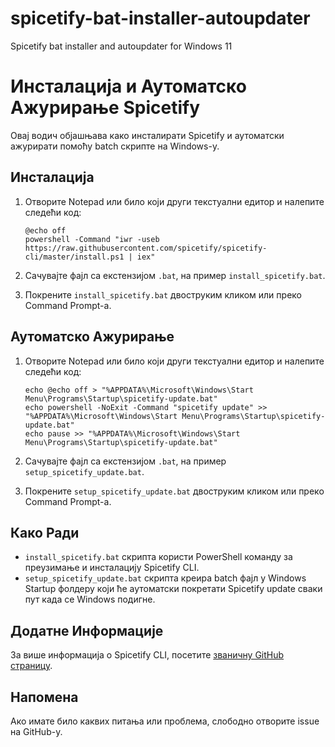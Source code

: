 # spicetify-bat-installer-autoupdater
Spicetify bat installer and autoupdater for Windows 11

# Инсталација и Аутоматско Ажурирање Spicetify

Овај водич објашњава како инсталирати Spicetify и аутоматски ажурирати помоћу batch скрипте на Windows-у.

## Инсталација

1. Отворите Notepad или било који други текстуални едитор и налепите следећи код:

    ```batch
    @echo off
    powershell -Command "iwr -useb https://raw.githubusercontent.com/spicetify/spicetify-cli/master/install.ps1 | iex"
    ```

2. Сачувајте фајл са екстензијом `.bat`, на пример `install_spicetify.bat`.

3. Покрените `install_spicetify.bat` двоструким кликом или преко Command Prompt-а.

## Аутоматско Ажурирање

1. Отворите Notepad или било који други текстуални едитор и налепите следећи код:

    ```batch
    echo @echo off > "%APPDATA%\Microsoft\Windows\Start Menu\Programs\Startup\spicetify-update.bat"
    echo powershell -NoExit -Command "spicetify update" >> "%APPDATA%\Microsoft\Windows\Start Menu\Programs\Startup\spicetify-update.bat"
    echo pause >> "%APPDATA%\Microsoft\Windows\Start Menu\Programs\Startup\spicetify-update.bat"
    ```

2. Сачувајте фајл са екстензијом `.bat`, на пример `setup_spicetify_update.bat`.

3. Покрените `setup_spicetify_update.bat` двоструким кликом или преко Command Prompt-а.

## Како Ради

- `install_spicetify.bat` скрипта користи PowerShell команду за преузимање и инсталацију Spicetify CLI.
- `setup_spicetify_update.bat` скрипта креира batch фајл у Windows Startup фолдеру који ће аутоматски покретати Spicetify update сваки пут када се Windows подигне.

## Додатне Информације

За више информација о Spicetify CLI, посетите [званичну GitHub страницу](https://github.com/spicetify/spicetify-cli).

## Напомена

Ако имате било каквих питања или проблема, слободно отворите issue на GitHub-у.

